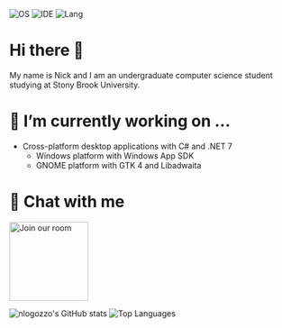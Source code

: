 ![OS](https://img.shields.io/badge/OS-Windows%2011-informational?style=flat&logo=Microsoft)
![IDE](https://img.shields.io/badge/IDE-Visual%20Studio%202022-informational?style=flat&logo=VisualStudio)
![Lang](https://img.shields.io/badge/Code-C%23-informational?style=flat&logo=CSharp)

# Hi there 👋
My name is Nick and I am an undergraduate computer science student studying at Stony Brook University.

# 🔭 I’m currently working on ...
  - Cross-platform desktop applications with C# and .NET 7
    - Windows platform with Windows App SDK
    - GNOME platform with GTK 4 and Libadwaita
  
# 💬 Chat with me
<a href='https://matrix.to/#/#nickvision:matrix.org'><img width='140' alt='Join our room' src='https://user-images.githubusercontent.com/17648453/196094077-c896527d-af6d-4b43-a5d8-e34a00ffd8f6.png'/></a>

![nlogozzo's GitHub stats](https://github-readme-stats.vercel.app/api?username=nlogozzo&show_icons=true&theme=dark)
![Top Languages](https://github-readme-stats.vercel.app/api/top-langs/?username=nlogozzo&theme=dark)
